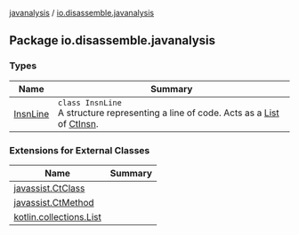 [javanalysis](../index.md) / [io.disassemble.javanalysis](./index.md)

## Package io.disassemble.javanalysis

### Types

| Name | Summary |
|---|---|
| [InsnLine](-insn-line/index.md) | `class InsnLine`<br>A structure representing a line of code. Acts as a [List](https://kotlinlang.org/api/latest/jvm/stdlib/kotlin.collections/-list/index.html) of [CtInsn](../io.disassemble.javanalysis.insn/-ct-insn/index.md). |

### Extensions for External Classes

| Name | Summary |
|---|---|
| [javassist.CtClass](javassist.-ct-class/index.md) |  |
| [javassist.CtMethod](javassist.-ct-method/index.md) |  |
| [kotlin.collections.List](kotlin.collections.-list/index.md) |  |
